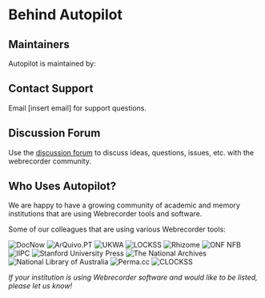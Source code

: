 # Behind Autopilot

## Maintainers

Autopilot is maintained by:

## Contact Support

Email [insert email] for support questions.

## Discussion Forum

Use the [discussion forum](https://forum.webrecorder.net) to discuss ideas, questions, issues, etc. with the webrecorder community.

## Who Uses Autopilot?
We are happy to have a growing community of academic and memory institutions that are using Webrecorder tools and software.

Some of our colleagues that are using various Webrecorder tools:

![DocNow](https://webrecorder.net/assets/logos/docnow-logo.png)
![ArQuivo.PT](https://webrecorder.net/assets/logos/arquivo-logo.png)
![UKWA](https://webrecorder.net/assets/logos/ukwa-logo.svg)
![LOCKSS](https://webrecorder.net/assets/logos/lockss-logo.png)
![Rhizome](https://webrecorder.net/assets/logos/rhizome-logo.png)
![ONF NFB](https://webrecorder.net/assets/logos/nfb-logo.svg)
![IIPC](https://webrecorder.net/assets/logos/iipc-logo.png)
![Stanford University Press](https://webrecorder.net/assets/logos/sup-logo.png)
![The National Archives](https://webrecorder.net/assets/logos/tna-logo.svg)
![National Library of Australia](https://webrecorder.net/assets/logos/nla-logo.png)
![Perma.cc](https://webrecorder.net/assets/logos/perma-logo.png)
![CLOCKSS](https://webrecorder.net/assets/logos/clockss-logo.png)

*If your institution is using Webrecorder software and would like to be listed, please let us know!*